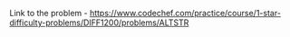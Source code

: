 Link to the problem - https://www.codechef.com/practice/course/1-star-difficulty-problems/DIFF1200/problems/ALTSTR
